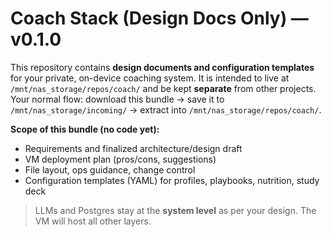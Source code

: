 # Coach Stack (Design Docs Only) — v0.1.0

This repository contains **design documents and configuration templates** for your private, on-device coaching system.
It is intended to live at `/mnt/nas_storage/repos/coach/` and be kept **separate** from other projects.
Your normal flow: download this bundle → save it to `/mnt/nas_storage/incoming/` → extract into `/mnt/nas_storage/repos/coach/`.

**Scope of this bundle (no code yet):**
- Requirements and finalized architecture/design draft
- VM deployment plan (pros/cons, suggestions)
- File layout, ops guidance, change control
- Configuration templates (YAML) for profiles, playbooks, nutrition, study deck

> LLMs and Postgres stay at the **system level** as per your design. The VM will host all other layers.

